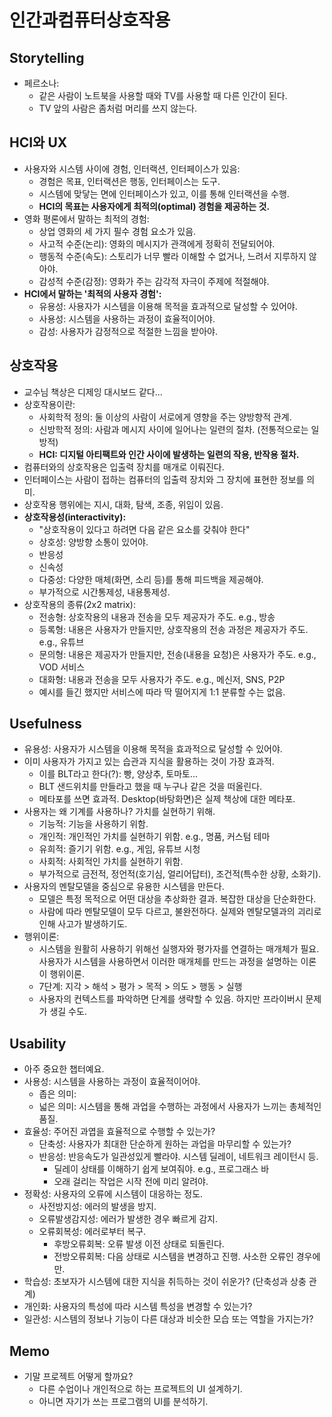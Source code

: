# 인간과컴퓨터상호작용

## Storytelling

- 페르소나:
  - 같은 사람이 노트북을 사용할 때와 TV를 사용할 때 다른 인간이 된다.
  - TV 앞의 사람은 좀처럼 머리를 쓰지 않는다.

## HCI와 UX

- 사용자와 시스템 사이에 경험, 인터랙션, 인터페이스가 있음:
  - 경험은 목표, 인터랙션은 행동, 인터페이스는 도구.
  - 시스템에 맞닿는 면에 인터페이스가 있고, 이를 통해 인터랙션을 수행.
  - **HCI의 목표는 사용자에게 최적의(optimal) 경험을 제공하는 것.**
- 영화 평론에서 말하는 최적의 경험:
  - 상업 영화의 세 가지 필수 경험 요소가 있음.
  - 사고적 수준(논리): 영화의 메시지가 관객에게 정확히 전달되어야.
  - 행동적 수준(속도): 스토리가 너무 빨라 이해할 수 없거나, 느려서 지루하지 않아야.
  - 감성적 수준(감정): 영화가 주는 감각적 자극이 주제에 적절해야.
- **HCI에서 말하는 '최적의 사용자 경험':**
  - 유용성: 사용자가 시스템을 이용해 목적을 효과적으로 달성할 수 있어야.
  - 사용성: 시스템을 사용하는 과정이 효율적이어야.
  - 감성: 사용자가 감정적으로 적절한 느낌을 받아야.

## 상호작용

- 교수님 책상은 디제잉 대시보드 같다...
- 상호작용이란:
  - 사회학적 정의: 둘 이상의 사람이 서로에게 영향을 주는 양방향적 관계.
  - 신방학적 정의: 사람과 메시지 사이에 일어나는 일련의 절차. (전통적으로는 일방적)
  - **HCI: 디지털 아티팩트와 인간 사이에 발생하는 일련의 작용, 반작용 절차.**
- 컴퓨터와의 상호작용은 입출력 장치를 매개로 이뤄진다.
- 인터페이스는 사람이 접하는 컴퓨터의 입출력 장치와 그 장치에 표현한 정보를 의미.
- 상호작용 행위에는 지시, 대화, 탐색, 조종, 위임이 있음.
- **상호작용성(interactivity):**
  - "상호작용이 있다고 하려면 다음 같은 요소를 갖춰야 한다"
  - 상호성: 양방향 소통이 있어야.
  - 반응성
  - 신속성
  - 다중성: 다양한 매체(화면, 소리 등)를 통해 피드백을 제공해야.
  - 부가적으로 시간통제성, 내용통제성.
- 상호작용의 종류(2x2 matrix):
  - 전송형: 상호작용의 내용과 전송을 모두 제공자가 주도. e.g., 방송
  - 등록형: 내용은 사용자가 만들지만, 상호작용의 전송 과정은 제공자가 주도. e.g., 유튜브
  - 문의형: 내용은 제공자가 만들지만, 전송(내용을 요청)은 사용자가 주도. e.g., VOD 서비스
  - 대화형: 내용과 전송을 모두 사용자가 주도. e.g., 메신저, SNS, P2P
  - 예시를 들긴 했지만 서비스에 따라 딱 떨어지게 1:1 분류할 수는 없음.

## Usefulness

- 유용성: 사용자가 시스템을 이용해 목적을 효과적으로 달성할 수 있어야.
- 이미 사용자가 가지고 있는 습관과 지식을 활용하는 것이 가장 효과적.
  - 이를 BLT라고 한다(?): 빵, 양상추, 토마토...
  - BLT 샌드위치를 만들라고 했을 때 누구나 같은 것을 떠올린다.
  - 메타포를 쓰면 효과적. Desktop(바탕화면)은 실제 책상에 대한 메타포.
- 사용자는 왜 기계를 사용하나? 가치를 실현하기 위해.
  - 기능적: 기능을 사용하기 위함.
  - 개인적: 개인적인 가치를 실현하기 위함. e.g., 명품, 커스텀 테마
  - 유희적: 즐기기 위함. e.g., 게임, 유튜브 시청
  - 사회적: 사회적인 가치를 실현하기 위함.
  - 부가적으로 금전적, 정언적(호기심, 얼리어답터), 조건적(특수한 상황, 소화기).
- 사용자의 멘탈모델을 중심으로 유용한 시스템을 만든다.
  - 모델은 특정 목적으로 어떤 대상을 추상화한 결과. 복잡한 대상을 단순화한다.
  - 사람에 따라 멘탈모델이 모두 다르고, 불완전하다. 실제와 멘탈모델과의 괴리로 인해 사고가 발생하기도.
- 행위이론:
  - 시스템을 원활히 사용하기 위해선 실행자와 평가자를 연결하는 매개체가 필요. 사용자가 시스템을 사용하면서 이러한 매개체를 만드는 과정을 설명하는 이론이 행위이론.
  - 7단계: 지각 > 해석 > 평가 > 목적 > 의도 > 행동 > 실행
  - 사용자의 컨텍스트를 파악하면 단계를 생략할 수 있음. 하지만 프라이버시 문제가 생길 수도.

## Usability

- 아주 중요한 챕터예요.
- 사용성: 시스템을 사용하는 과정이 효율적이어야.
  - 좁은 의미:
  - 넓은 의미: 시스템을 통해 과업을 수행하는 과정에서 사용자가 느끼는 총체적인 품질.
- 효율성: 주어진 과엽을 효율적으로 수행할 수 있는가?
    - 단축성: 사용자가 최대한 단순하게 원하는 과업을 마무리할 수 있는가?
    - 반응성: 반응속도가 일관성있게 빨라야. 시스템 딜레이, 네트워크 레이턴시 등.
      - 딜레이 상태를 이해하기 쉽게 보여줘야. e.g., 프로그래스 바
      - 오래 걸리는 작업은 시작 전에 미리 알려야.
- 정확성: 사용자의 오류에 시스템이 대응하는 정도.
  - 사전방지성: 에러의 발생을 방지.
  - 오류발생감지성: 에러가 발생한 경우 빠르게 감지.
  - 오류회복성: 에러로부터 복구.
    - 후방오류회복: 오류 발생 이전 상태로 되돌린다.
    - 전방오류회복: 다음 상태로 시스템을 변경하고 진행. 사소한 오류인 경우에만.
- 학습성: 초보자가 시스템에 대한 지식을 취득하는 것이 쉬운가? (단축성과 상충 관계)
- 개인화: 사용자의 특성에 따라 시스템 특성을 변경할 수 있는가?
- 일관성: 시스템의 정보나 기능이 다른 대상과 비슷한 모습 또는 역할을 가지는가?

## Memo

- 기말 프로젝트 어떻게 할까요?
  - 다른 수업이나 개인적으로 하는 프로젝트의 UI 설계하기.
  - 아니면 자기가 쓰는 프로그램의 UI를 분석하기.
